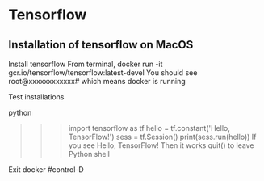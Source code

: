 # Tensorflow
## Installation of tensorflow on MacOS
Install tensorflow
From terminal, docker run -it gcr.io/tensorflow/tensorflow:latest-devel
You should see root@xxxxxxxxxxxx# which means docker is running

Test installations

python
>>>import tensorflow as tf
>>>hello = tf.constant('Hello, TensorFlow!')
>>>sess = tf.Session()
>>>print(sess.run(hello))
If you see Hello, TensorFlow! Then it works
quit() to leave Python shell

Exit docker
#control-D
